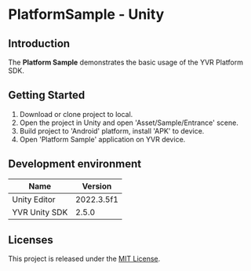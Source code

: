 # PlatformSample - Unity

## Introduction
The **Platform Sample** demonstrates the basic usage of the YVR Platform SDK. 

## Getting Started
1. Download or clone project to local.
2. Open the project in Unity and open 'Asset/Sample/Entrance' scene.
3. Build project to 'Android' platform, install 'APK' to device.
4. Open 'Platform Sample' application on YVR device.

## Development environment
| **Name** | **Version** |
| ----  |  ----      |
| Unity Editor | 2022.3.5f1 |
| YVR Unity SDK | 2.5.0 |

## Licenses
This project is released under the [MIT License](https://github.com/YVRDeveloper/PlatformSample-Unity/blob/main/LICENSE).